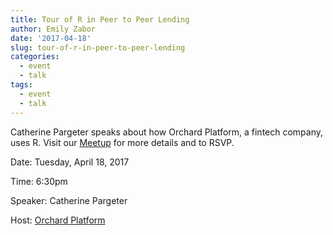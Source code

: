```yaml
---
title: Tour of R in Peer to Peer Lending
author: Emily Zabor
date: '2017-04-18'
slug: tour-of-r-in-peer-to-peer-lending
categories:
  - event
  - talk
tags:
  - event
  - talk
---
```


Catherine Pargeter speaks about how Orchard Platform, a fintech company, uses R. Visit our [Meetup](https://www.meetup.com/rladies-newyork/events/238954081/) for more details and to RSVP.

Date: Tuesday, April 18, 2017

Time: 6:30pm

Speaker: Catherine Pargeter

Host: [Orchard Platform](https://www.orchardplatform.com/)

